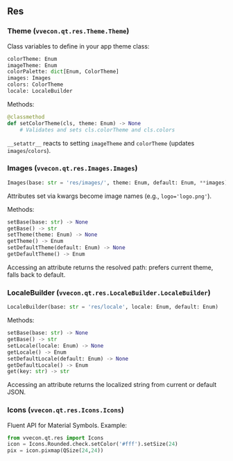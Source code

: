 ## Res

### Theme (`vvecon.qt.res.Theme.Theme`)
Class variables to define in your app theme class:
```python
colorTheme: Enum
imageTheme: Enum
colorPalette: dict[Enum, ColorTheme]
images: Images
colors: ColorTheme
locale: LocaleBuilder
```

Methods:
```python
@classmethod
def setColorTheme(cls, theme: Enum) -> None
    # Validates and sets cls.colorTheme and cls.colors
```

`__setattr__` reacts to setting `imageTheme` and `colorTheme` (updates `images`/`colors`).

### Images (`vvecon.qt.res.Images.Images`)
```python
Images(base: str = 'res/images/', theme: Enum, default: Enum, **images)
```
Attributes set via kwargs become image names (e.g., `logo='logo.png'`).

Methods:
```python
setBase(base: str) -> None
getBase() -> str
setTheme(theme: Enum) -> None
getTheme() -> Enum
setDefaultTheme(default: Enum) -> None
getDefaultTheme() -> Enum
```
Accessing an attribute returns the resolved path: prefers current theme, falls back to default.

### LocaleBuilder (`vvecon.qt.res.LocaleBuilder.LocaleBuilder`)
```python
LocaleBuilder(base: str = 'res/locale', locale: Enum, default: Enum)
```
Methods:
```python
setBase(base: str) -> None
getBase() -> str
setLocale(locale: Enum) -> None
getLocale() -> Enum
setDefaultLocale(default: Enum) -> None
getDefaultLocale() -> Enum
get(key: str) -> str
```
Accessing an attribute returns the localized string from current or default JSON.

### Icons (`vvecon.qt.res.Icons.Icons`)
Fluent API for Material Symbols. Example:
```python
from vvecon.qt.res import Icons
icon = Icons.Rounded.check.setColor('#fff').setSize(24)
pix = icon.pixmap(QSize(24,24))
```


